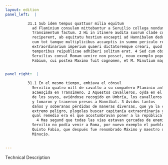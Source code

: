 ```yaml
---
layout: edition
panel_left:  |

          31.1 Sub idem tempus quattuor milia equitum
            ad Flaminium consulem mittebantur a Seruilio collega nondum sciente praelium ad
            Transimentum factum. 2 Hi in itinere audita suorum clade cum in Umbriam se
            reciperent, ab equitatu hostium excaepti ad Hannibalem deducuntur. 3 Caeterum
            cum tot tamque multiplicibus accaeptis in summo periculo res Romana esset, placuit
            extraordinarium imperium quaeri dictatoremque creari, quod unum remedium alienissimis
            temporibus reipublicae adhiberi solitum erat. 4 Sed cum obsessis omnibus uiis
            Seruilius consul Romam uenire non posset, nouo exemplo populus Romanus dictatorem Q.
            Fabium, cui postea Maximo fuit cognomen, et M. Minutium magistrum equitum dixit.
        

panel_right:  |

          31.1 En el mesmo tiempo, embiava el cónsul
            Servilio quatro mill de cavallo a su compañero Flaminio antes que sopiesse de la batalla
            acaesçida en Transimeno. 2 Aquestos cavalleros, oýda en el camino la pérdida
            de los suyos, aviéndose recogido en Umbría, los cavalleros de los enemigos los saltearon
            y tomaron y traxeron presos a Hanníbal. 3 Avidos tantos
            daños y soberanas pérdidas de maneras diversas, que ya la cosa de los romanos estava en
            extremo peligro, plogoles buscar capitanía extraordinaria y que se criasse dictador. El
            qual remedio era el que acostumbravan poner a la república en los tiempos muy alterados.
              4 Mas segund que todas las vías estavan çercadas de enemigos y el cónsul
            Servilio no podía venir a Roma, por nuevo exemplo el pueblo romano nombró dictador a
            Quinto Fabio, que después fue renombrado Máximo y maestro de la cavallería a Quinto
            Minucio.
        

---
```


 Technical Description 

        
